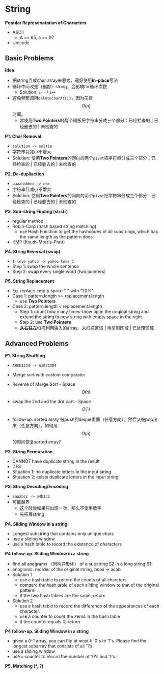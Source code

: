 <extoc></extoc>

# String

__Popular Represenatation of Characters__

- ASCII
    - A == 65, a == 97
- Unicode

## Basic Problems

__Idea__

- 把string当成char array来思考，最好使用**in-place**写法
- 循环中间改变（删除）string，会影响for循环次数
    - Solution: `i--` / `i++`
- 避免频繁调用`deleteCharAt(i)`，因为花费$$O(n)$$时间。
    - 常使用**Two Pointers**的两个隔板把字符串分成三个部分：已经检查的 | 已经删去的 | 未检查的 

__P1. Char Removal__

- `solution -> soltio`
- 字符串只减小不增大
- Solution: 使用**Two Pointers**的同向的两个`pivot`把字符串分成三个部分：已经检查的 | 已经删去的 | 未检查的 

__P2. De-dupliaction__

- `aaaabbbbcc -> abc`
- 字符串只减小不增大
- Solution: 使用**Two Pointers**的同向的两个`pivot`把字符串分成三个部分：已经检查的 | 已经删去的 | 未检查的

__P3. Sub-string Finding (strstr)__

- regular method
- Robin-Carp (hash based string matching)
    - use Hash Function to get the hashcodes of all substrings, which has the same length as the pattern does.
- KMP (Knuth-Morris-Pratt)

__P4. String Reversal (swap)__

- `I love yahoo -> yahoo love I`
- Step 1: swap the whole sentence
- Step 2: swap every single word (two pointers)

__P5. String Replacement__

- Eg. replace empty space " " with "20%"
- Case 1: pattern.length >= replacement.length
    - use **Two Pointers**
- Case 2: pattern.length < replacement.length
    - Step 1: count how many times show up in the original string and extend the string to new string with empty space in the right.
    - Step 2: use **Two Pointers**
    - **从右往左**扫描利用输入的array。未扫描区域 | 待复制区域 | 已处理区域


## Advanced Problems

__P1. String Shuffling__

- `ABCD1234 -> A1B2C3D4`
- Merge sort with custom comparator
- Reverse of Merge Sort - Space $$O(n)$$
- swap the 2nd and the 3rd part - Space $$O(1)$$

- follow-up: sorted array 被push到deque里面（任意方向），然后又被pop出来（任意方向），如何用$$O(n)$$的时间恢复sorted array?

__P2. String Permutation__

- CANNOT have duplicate string in the result
- DFS
- Situation 1: no duplicate letters in the input string
- Situation 2: exists duplicate letters in the input string

__P3. String Decoding/Encoding__

- `aaaabcc -> a4b1c2`
- 可能越界
    - 这个时候如果只出现一次，那么不使用数字
    - 先拓展string

__P4. Sliding Window in a string__

- Longest substring that contains only unique chars
- use a sliding window
- use a hash table to record the existence of characters

__P4 follow-up. Sliding Window in a string__

- find all anagrams （同构异形体） of a substring S2 in a long string S1
- anagrams: reorder of the original string, bcaa -> acab
- Solution 1
    - use a hash table to record the counts of all charcters
    - compare the hash table of each sliding window to that of the original pattern
    - if the two hash tables are the same, return
- Solution 2
    - use a hash table to record the difference of the appearances of each character.
    - use a counter to count the zeros in the hash table
    - if the counter equals 0, return

__P4 follow-up. Sliding Window in a string__

- given a 0-1 array, you can flip at most k '0's to '1's. Please find the longest subarray that consists of all '1's.
- use a sliding window
- use a counter to record the number of '0's and '1's.

__P5. Matching (*, ?)__


